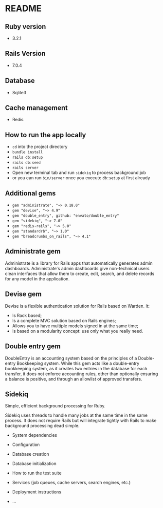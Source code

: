 # README

## Ruby version
- 3.2.1

## Rails Version
- 7.0.4

## Database
- Sqlite3

## Cache management
- Redis

## How to run the app locally
- `cd` into the project directory
- `bundle install`
- `rails db:setup`
- `rails db:seed`
- `rails server`
-  Open new terminal tab and run `sidekiq` to process background job
- or you can run `bin/server` once you execute `db:setup` at first already

## Additional gems
- `gem "administrate", "~> 0.18.0"`
- `gem "devise", "~> 4.9"`
- `gem "double_entry", github: "envato/double_entry"`
- `gem "sidekiq", "~> 7.0"`
- `gem "redis-rails", "~> 5.0"`
- `gem "standardrb", "~> 1.0"`
- `gem "breadcrumbs_on_rails", "~> 4.1"`

## Administrate gem
Administrate is a library for Rails apps that automatically generates admin dashboards. Administrate's admin dashboards give non-technical users clean interfaces that allow them to create, edit, search, and delete records for any model in the application.


## Devise gem
Devise is a flexible authentication solution for Rails based on Warden. It:

- Is Rack based;
- Is a complete MVC solution based on Rails engines;
- Allows you to have multiple models signed in at the same time;
- Is based on a modularity concept: use only what you really need.

## Double entry gem
DoubleEntry is an accounting system based on the principles of a Double-entry Bookkeeping system. While this gem acts like a double-entry bookkeeping system, as it creates two entries in the database for each transfer, it does not enforce accounting rules, other than optionally ensuring a balance is positive, and through an allowlist of approved transfers.

## Sidekiq
Simple, efficient background processing for Ruby.

Sidekiq uses threads to handle many jobs at the same time in the same process. It does not require Rails but will integrate tightly with Rails to make background processing dead simple.


* System dependencies

* Configuration

* Database creation

* Database initialization

* How to run the test suite

* Services (job queues, cache servers, search engines, etc.)

* Deployment instructions

* ...
